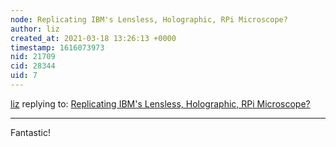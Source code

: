 ```yaml
---
node: Replicating IBM's Lensless, Holographic, RPi Microscope?
author: liz
created_at: 2021-03-18 13:26:13 +0000
timestamp: 1616073973
nid: 21709
cid: 28344
uid: 7
---
```




[liz](../profile/liz) replying to: [Replicating IBM's Lensless, Holographic, RPi Microscope?](../notes/wln215/12-09-2019/replicating-ibm-s-lensless-holographic-rpi-microscope)

----
Fantastic!